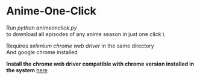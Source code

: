 # Anime-One-Click

Run *python animeonclick.py* \
to download all episodes of any anime season in just one click \

Requires *selenium chrome web driver* in the same directory \
And google chrome installed

**Install the chrome web driver compatible with chrome version installed in the system** 
[here](https://chromedriver.chromium.org/downloads)

